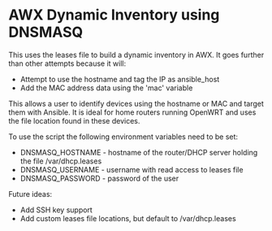 # AWX Dynamic Inventory using DNSMASQ 

This uses the leases file to build a dynamic inventory in AWX.  It goes further than other attempts because it will:
* Attempt to use the hostname and tag the IP as ansible_host
* Add the MAC address data using the 'mac' variable

This allows a user to identify devices using the hostname or MAC and target them with Ansible. It is ideal for home routers running OpenWRT and uses the file location found in these devices.

To use the script the following environment variables need to be set:

* DNSMASQ_HOSTNAME - hostname of the router/DHCP server holding the file /var/dhcp.leases
* DNSMASQ_USERNAME - username with read access to leases file
* DNSMASQ_PASSWORD - password of the user

Future ideas:
* Add SSH key support
* Add custom leases file locations, but default to /var/dhcp.leases
